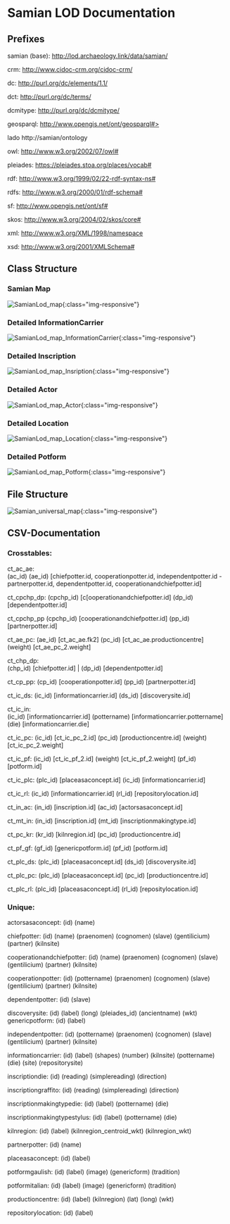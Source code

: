 # Samian LOD Documentation

## Prefixes

samian (base):
  http://lod.archaeology.link/data/samian/

crm:
  http://www.cidoc-crm.org/cidoc-crm/

dc:
  http://purl.org/dc/elements/1.1/

dct:
  http://purl.org/dc/terms/

dcmitype:
  http://purl.org/dc/dcmitype/

geosparql:
  http://www.opengis.net/ont/geosparql#>

lado
  http://samian/ontology

owl:
  http://www.w3.org/2002/07/owl#

pleiades:
  https://pleiades.stoa.org/places/vocab#

rdf:
  http://www.w3.org/1999/02/22-rdf-syntax-ns#

rdfs:
  http://www.w3.org/2000/01/rdf-schema#

sf:
  http://www.opengis.net/ont/sf#

skos:
  http://www.w3.org/2004/02/skos/core#

xml:
  http://www.w3.org/XML/1998/namespace

xsd:
  http://www.w3.org/2001/XMLSchema#

## Class Structure

### Samian Map
![SamianLod_map](/assets/SamianLod_map.png){:class="img-responsive"}

### Detailed InformationCarrier
![SamianLod_map_InformationCarrier](/assets/SamianLod_map_InformationCarrier.png){:class="img-responsive"}

### Detailed Inscription
![SamianLod_map_Insription](/assets/SamianLod_map_Insription.png){:class="img-responsive"}

### Detailed Actor
![SamianLod_map_Actor](/assets/SamianLod_map_Actor.png){:class="img-responsive"}

### Detailed Location
![SamianLod_map_Location](/assets/SamianLod_map_Location.png){:class="img-responsive"}

### Detailed Potform
![SamianLod_map_Potform](/assets/SamianLod_map_Potform.png){:class="img-responsive"}

## File Structure

![Samian_universal_map](/assets/Samian_universal_map.png){:class="img-responsive"}

## CSV-Documentation

### Crosstables:

ct_ac_ae:    
        (ac_id)
        (ae_id) [chiefpotter.id, cooperationpotter.id, independentpotter.id - partnerpotter.id, dependentpotter.id, cooperationandchiefpotter.id]

ct_cpchp_dp:
        (cpchp_id) [c[ooperationandchiefpotter.id]
        (dp_id) [dependentpotter.id]

ct_cpchp_pp
        (cpchp_id) [cooperationandchiefpotter.id]
        (pp_id) [partnerpotter.id]

ct_ae_pc:
        (ae_id) [ct_ac_ae.fk2]
        (pc_id) [ct_ac_ae.productioncentre]
        (weight) [ct_ae_pc_2.weight]

ct_chp_dp:    
        (chp_id) [chiefpotter.id] |
        (dp_id) [dependentpotter.id]

ct_cp_pp:
        (cp_id) [cooperationpotter.id]
        (pp_id) [partnerpotter.id]

ct_ic_ds:
        (ic_id) [informationcarrier.id]
        (ds_id) [discoverysite.id]

ct_ic_in:   
        (ic_id) [informationcarrier.id]
        (pottername) [informationcarrier.pottername]
        (die) [informationcarrier.die]

ct_ic_pc:
        (ic_id) [ct_ic_pc_2.id]
        (pc_id) [productioncentre.id]
        (weight) [ct_ic_pc_2.weight]

ct_ic_pf:
        (ic_id) [ct_ic_pf_2.id]
        (weight) [ct_ic_pf_2.weight]
        (pf_id) [potform.id]

ct_ic_plc:
        (plc_id) [placeasaconcept.id]
        (ic_id) [informationcarrier.id]

ct_ic_rl:
        (ic_id) [informationcarrier.id]
        (rl_id) [repositorylocation.id]

ct_in_ac:
        (in_id) [inscription.id]
        (ac_id) [actorsasaconcept.id]

ct_mt_in:
        (in_id) [inscription.id]
        (mt_id) [inscriptionmakingtype.id]

ct_pc_kr:
        (kr_id) [kilnregion.id]
        (pc_id) [productioncentre.id]

ct_pf_gf:
        (gf_id) [genericpotform.id]
        (pf_id) [potform.id]

ct_plc_ds:
        (plc_id) [placeasaconcept.id]
        (ds_id) [discoverysite.id]

ct_plc_pc:
        (plc_id) [placeasaconcept.id]
        (pc_id) [productioncentre.id]

ct_plc_rl:
        (plc_id) [placeasaconcept.id]
        (rl_id) [repositylocation.id]




### Unique:

actorsasaconcept:
        (id)
        (name)

chiefpotter:
        (id)
        (name)
        (praenomen)
        (cognomen)
        (slave)
        (gentilicium)
        (partner)
        (kilnsite)

cooperationandchiefpotter:
        (id)
        (name)
        (praenomen)
        (cognomen)
        (slave)
        (gentilicium)
        (partner)
        (kilnsite)

cooperationpotter:
        (id)
        (pottername)
        (praenomen)
        (cognomen)
        (slave)
        (gentilicium)
        (partner)
        (kilnsite)

dependentpotter:
        (id)
        (slave)

discoverysite:
        (id)
        (label)
        (long)
        (pleiades_id)
        (ancientname)
        (wkt)
genericpotform:
        (id)
        (label)

independentpotter:
        (id)
        (pottername)
        (praenomen)
        (cognomen)
        (slave)
        (gentilicium)
        (partner)
        (kilnsite)

informationcarrier:
        (id)
        (label)
        (shapes)
        (number)
        (kilnsite)
        (pottername)
        (die)
        (site)
        (repositorysite)

inscriptiondie:
(id)
        (reading)
        (simplereading)
        (direction)

inscriptiongraffito:
(id)
        (reading)
        (simplereading)
        (direction)

inscriptionmakingtypedie:
(id)
        (label)
        (pottername)
        (die)

inscriptionmakingtypestylus:
(id)
        (label)
        (pottername)
        (die)

kilnregion:
        (id)
        (label)
        (kilnregion_centroid_wkt)
        (kilnregion_wkt)

partnerpotter:
        (id)
        (name)

placeasaconcept:
        (id)
        (label)

potformgaulish:
        (id)
        (label)
        (image)
        (genericform)
        (tradition)

potformitalian:
        (id)
        (label)
        (image)
        (genericform)
        (tradition)

productioncentre:
        (id)
        (label)
        (kilnregion)
        (lat)
        (long)
        (wkt)

repositorylocation:
        (id)
        (label)
